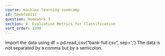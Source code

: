 ```yaml
---
course: machine-learning-zoomcamp
id: 56ebfe8111
question: Homework 3
section: 4. Evaluation Metrics for Classification
sort_order: 1390
---
```


Import the data using df = pd.read_csv(“bank-full.csv”, sep=';').The data is not separated by a comma but by a semicolon.

